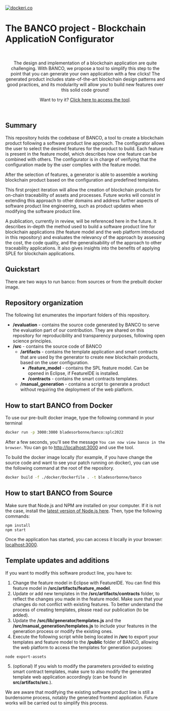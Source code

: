 [![dockeri.co](https://dockeri.co/image/bladesorbonne/banco)](https://hub.docker.com/r/bladesorbonne/banco)
# The BANCO project - Blockchain ApplicatioN Configurator

<div align="center">
    <br/>
    <p>
        The design and implementation of a blockchain application are quite challenging. With BANCO, we propose a tool to simplify this step to the point that you can generate your own application with a few clicks! The generated product includes state-of-the-art blockchain design patterns and good practices, and its modularity will allow you to build new features over this solid code ground!
    </p>
    <p>
        Want to try it? <a href="https://banco.nicosix.com/">Click here to access the tool</a>.
    </p>
  <br/>
</div> 

## Summary

This repository holds the codebase of BANCO, a tool to create a blockchain product following a software product line approach.
The configurator allows the user to select the desired features for the product to build.
Each feature is present in the feature model, which describes how one feature can be combined with others.
The configurator is in charge of verifying that the configuration made by the user complies with the feature model. 

After the selection of features, a generator is able to assemble a working blockchain product based on the configuration and predefined templates.

This first project iteration will allow the creation of blockchain products for on-chain traceability of assets and processes. Future works will consist in extending this approach to other domains and address further aspects of software product line engineering, such as product updates when modifying the software product line.

A publication, currently in review, will be referenced here in the future. It describes in-depth the method used to build a software product line for blockchain applications (the feature model and the web platform introduced in this repository) and evaluates the relevancy of the approach by assessing the cost, the code quality, and the generalisability of the approach to other traceability applications. It also gives insights into the benefits of applying SPLE for blockchain applications.

## Quickstart

There are two ways to run banco: from sources or from the prebuilt docker image.
## Repository organization

The following list enumerates the important folders of this repository.

- __/evaluation__ - contains the source code generated by BANCO to serve the evaluation part of our contribution. They are shared on this repository for reproducibility and transparency purposes, following open science principles.
- __/src__ - contains the source code of BANCO
    - __/artifacts__ - contains the template application and smart contracts that are used by the generator to create new blockchain products, based on the user configuration.
        - __/feature_model__ - contains the SPL feature model. Can be opened in Eclipse, if FeatureIDE is installed.
        - __/contracts__ - contains the smart contracts templates.
    - __/manual_generation__ - contains a script to generate a product without requiring the deployment of the web platform.

## How to start BANCO from Docker


To use our pre-built docker image, type the following command in your terminal

```bash
docker run -p 3000:3000 bladesorbonne/banco:splc2022
```

After a few seconds, you'll see the message `You can now view banco in the browser`. You can go to [http://localhost:3000](http://localhost:3000) and use the tool.

To build the docker image locally (for example, if you have change the source code and want to see your patch running on docker), you can use the following command at the root of the repository.

```bash
docker build -f ./docker/Dockerfile . -t bladesorbonne/banco
```
## How to start BANCO from Source

Make sure that Node.js and NPM are installed on your computer. If it is not the case, install the [latest version of Node.js here](https://nodejs.org/en/). Then, type the following commands:

```
npm install
npm start
```

Once the application has started, you can access it locally in your browser: [localhost:3000](localhost:3000).

## Template updates and additions

If you want to modify this software product line, you have to:

1. Change the feature model in Eclipse with FeatureIDE. You can find this feature model in __/src/artifacts/feature_model__.
2. Update or add new templates in the __/src/artifacts/contracts__ folder, to reflect the changes you made in the feature model. Make sure that your changes do not conflict with existing features. To better understand the process of creating templates, please read our publication (to be added).
3. Update the __/src/lib/generator/templates.js__ and the __/src/manual_generation/templates.js__ to include your features in the generation process or modify the existing ones.
4. Execute the following script while being located in __/src__ to export your templates and feature model to the __/public__ folder of BANCO, allowing the web platform to access the templates for generation purposes:

```
node export-assets
```

5. (optional) If you wish to modify the parameters provided to existing smart contract templates, make sure to also modify the generated template web application accordingly (can be found in __src/artifacts/src__.).

We are aware that modifying the existing software product line is still a burdensome process, notably the generated frontend application. Future works will be carried out to simplify this process.